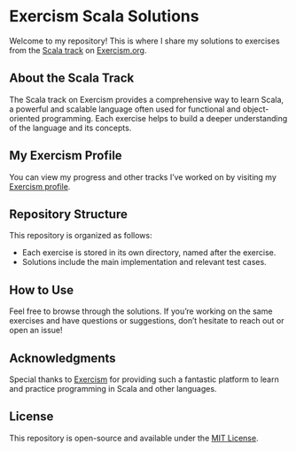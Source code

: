 # Exercism Scala Solutions

Welcome to my repository! This is where I share my solutions to exercises from the [Scala track](https://exercism.org/tracks/scala) on [Exercism.org](https://exercism.org).

## About the Scala Track
The Scala track on Exercism provides a comprehensive way to learn Scala, a powerful and scalable language often used for functional and object-oriented programming. Each exercise helps to build a deeper understanding of the language and its concepts.

## My Exercism Profile
You can view my progress and other tracks I’ve worked on by visiting my [Exercism profile](https://exercism.org/profiles/rabestro).

## Repository Structure
This repository is organized as follows:
- Each exercise is stored in its own directory, named after the exercise.
- Solutions include the main implementation and relevant test cases.

## How to Use
Feel free to browse through the solutions. If you’re working on the same exercises and have questions or suggestions, don’t hesitate to reach out or open an issue!

## Acknowledgments
Special thanks to [Exercism](https://exercism.org) for providing such a fantastic platform to learn and practice programming in Scala and other languages.

## License
This repository is open-source and available under the [MIT License](LICENSE).  